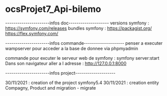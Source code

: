 # ocsProjet7_Api-bilemo


----------------------infos doc--------------------
versions symfony : https://symfony.com/releases
bundles symfony :
    https://packagist.org/
    https://flex.symfony.com/

----------------------infos commande--------------------
penser a executer wampserver pour acceder a la base de donnee via phpmyadmin

commande pour excuter le serveur web de symfony :
    symfony server:start
    Dans son navigateur aller a l adresse : http://127.0.0.1:8000

----------------------infos project--------------------

30/11/2021 : creation of the project symfony5.4
30/11/2021 : creation entity Compagny, Product and migration - migrate